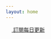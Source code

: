 ```yaml
---
layout: home
---
```



<a href="{{ site.feed.path | default: 'feed.xml' | absolute_url }}">
    <img src="{{ '/assets/icon/rss.svg' | relative_url }}" width="16" height="16" style="border-radius: 30%;">
    <span>訂閱每日更新</span>
</a>

